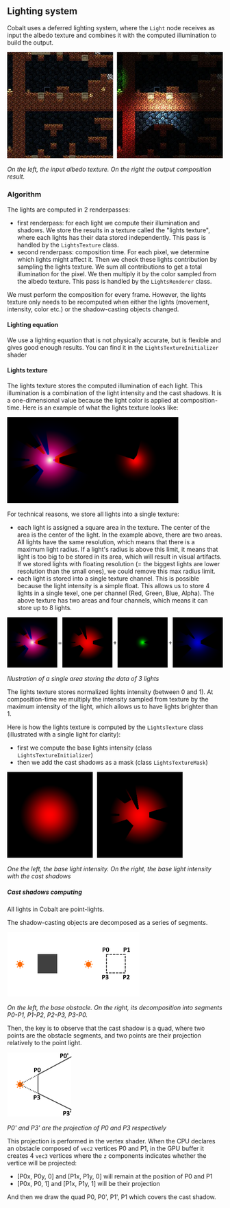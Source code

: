 ## Lighting system
Cobalt uses a deferred lighting system, where the `Light` node receives as input the albedo texture and combines it with the computed illumination to build the output.

![Screenshot](readme/lighting/01_illumination.webp)

 _On the left, the input albedo texture. On the right the output composition result._

### Algorithm

The lights are computed in 2 renderpasses:
- first renderpass: for each light we compute their illumination and shadows. We store the results in a texture called the "lights texture", where each lights has their data stored independently. This pass is handled by the `LightsTexture` class.
- second renderpass: composition time. For each pixel, we determine which lights might affect it. Then we check these lights contribution by sampling the lights texture. We sum all contributions to get a total illumination for the pixel. We then multiply it by the color sampled from the albedo texture. This pass is handled by the `LightsRenderer` class.

We must perform the composition for every frame. However, the lights texture only needs to be recomputed when either the lights (movement, intensity, color etc.) or the shadow-casting objects changed.

#### Lighting equation
We use a lighting equation that is not physically accurate, but is flexible and gives good enough results. You can find it in the `LightsTextureInitializer` shader

#### Lights texture
The lights texture stores the computed illumination of each light. This illumination is a combination of the light intensity and the cast shadows. It is a one-dimensional value because the light color is applied at composition-time. Here is an example of what the lights texture looks like:

![Screenshot](readme/lighting/02_lights_texture.webp)

For technical reasons, we store all lights into a  single texture:
- each light is assigned a square area in the texture. The center of the area is the center of the light. In the example above, there are two areas. All lights have the same resolution, which means that there is a maximum light radius. If a light's radius is above this limit, it means that light is too big to be stored in its area, which will result in visual artifacts. If we stored lights with floating resolution (= the biggest lights are lower resolution than the small ones), we could remove this max radius limit.
- each light is stored into a single texture channel. This is possible because the light intensity is a simple float. This allows us to store 4 lights in a single texel, one per channel (Red, Green, Blue, Alpha). The above texture has two areas and four channels, which means it can store up to 8 lights.

![Screenshot](readme/lighting/03_lights_texture_decomposed.webp)

_Illustration of a single area storing the data of 3 lights_

The lights texture stores normalized lights intensity (between 0 and 1). At composition-time we multiply the intensity sampled from texture by the maximum intensity of the light, which allows us to have lights brighter than 1.

Here is how the lights texture is computed by the `LightsTexture` class (illustrated with a single light for clarity):
- first we compute the base lights intensity (class `LightsTextureInitializer`)
- then we add the cast shadows as a mask (class `LightsTextureMask`)

![Screenshot](readme/lighting/04_lights_texture_mask.webp)

_One the left, the base light intensity. On the right, the base light intensity with the cast shadows_

##### Cast shadows computing
All lights in Cobalt are point-lights.

The shadow-casting objects are decomposed as a series of segments.

![Screenshot](readme/lighting/05_lights_obstacle_decomposition.webp)

_On the left, the base obstacle. On the right, its decomposition into segments P0-P1, P1-P2, P2-P3, P3-P0._

Then, the key is to observe that the cast shadow is a quad, where two points are the obstacle segments, and two points are their projection relatively to the point light.

![Screenshot](readme/lighting/06_lights_hard_cast_shadows.webp)

_P0' and P3' are the projection of P0 and P3 respectively_

This projection is performed in the vertex shader. When the CPU declares an obstacle composed of `vec2` vertices P0 and P1, in the GPU buffer it creates 4 `vec3` vertices where the `z` components indicates whether the vertice will be projected:
- [P0x, P0y, 0] and [P1x, P1y, 0] will remain at the position of P0 and P1
- [P0x, P0, 1] and [P1x, P1y, 1] will be their projection

And then we draw the quad P0, P0', P1', P1 which covers the cast shadow.